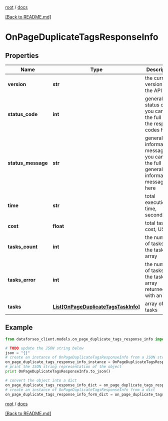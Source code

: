 [root](./../ "root") / [docs](./ "docs")

[[Back to README.md]](./../README.md "[Back to README.md]")

# OnPageDuplicateTagsResponseInfo

## Properties

Name | Type | Description | Notes
------------ | ------------- | ------------- | -------------
**version** | **str** | the current version of the API | [optional]
**status_code** | **int** | general status code you can find the full list of the response codes here | [optional]
**status_message** | **str** | general informational message you can find the full list of general informational messages here | [optional]
**time** | **str** | total execution time, seconds | [optional]
**cost** | **float** | total tasks cost, USD | [optional]
**tasks_count** | **int** | the number of tasks in the tasks array | [optional]
**tasks_error** | **int** | the number of tasks in the tasks array returned with an error | [optional]
**tasks** | [**List[OnPageDuplicateTagsTaskInfo]**](OnPageDuplicateTagsTaskInfo.md) | array of tasks | [optional]

## Example

```python
from dataforseo_client.models.on_page_duplicate_tags_response_info import OnPageDuplicateTagsResponseInfo

# TODO update the JSON string below
json = "{}"
# create an instance of OnPageDuplicateTagsResponseInfo from a JSON string
on_page_duplicate_tags_response_info_instance = OnPageDuplicateTagsResponseInfo.from_json(json)
# print the JSON string representation of the object
print OnPageDuplicateTagsResponseInfo.to_json()

# convert the object into a dict
on_page_duplicate_tags_response_info_dict = on_page_duplicate_tags_response_info_instance.to_dict()
# create an instance of OnPageDuplicateTagsResponseInfo from a dict
on_page_duplicate_tags_response_info_form_dict = on_page_duplicate_tags_response_info.from_dict(on_page_duplicate_tags_response_info_dict)
```

  

[root](./../ "root") / [docs](./ "docs")

[[Back to README.md]](./../README.md "[Back to README.md]")